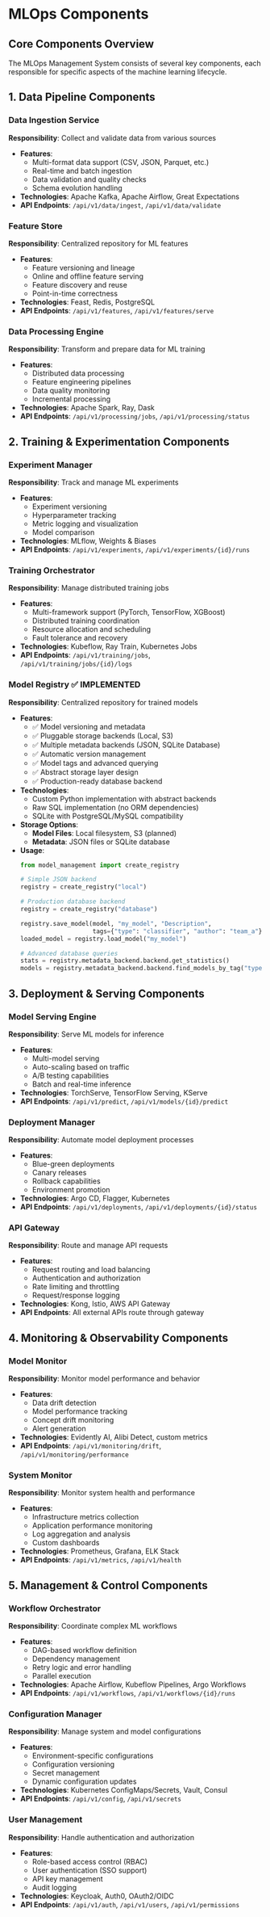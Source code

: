 # MLOps Components

## Core Components Overview

The MLOps Management System consists of several key components, each responsible for specific aspects of the machine learning lifecycle.

## 1. Data Pipeline Components

### Data Ingestion Service
**Responsibility**: Collect and validate data from various sources
- **Features**:
  - Multi-format data support (CSV, JSON, Parquet, etc.)
  - Real-time and batch ingestion
  - Data validation and quality checks
  - Schema evolution handling
- **Technologies**: Apache Kafka, Apache Airflow, Great Expectations
- **API Endpoints**: `/api/v1/data/ingest`, `/api/v1/data/validate`

### Feature Store
**Responsibility**: Centralized repository for ML features
- **Features**:
  - Feature versioning and lineage
  - Online and offline feature serving
  - Feature discovery and reuse
  - Point-in-time correctness
- **Technologies**: Feast, Redis, PostgreSQL
- **API Endpoints**: `/api/v1/features`, `/api/v1/features/serve`

### Data Processing Engine
**Responsibility**: Transform and prepare data for ML training
- **Features**:
  - Distributed data processing
  - Feature engineering pipelines
  - Data quality monitoring
  - Incremental processing
- **Technologies**: Apache Spark, Ray, Dask
- **API Endpoints**: `/api/v1/processing/jobs`, `/api/v1/processing/status`

## 2. Training & Experimentation Components

### Experiment Manager
**Responsibility**: Track and manage ML experiments
- **Features**:
  - Experiment versioning
  - Hyperparameter tracking
  - Metric logging and visualization
  - Model comparison
- **Technologies**: MLflow, Weights & Biases
- **API Endpoints**: `/api/v1/experiments`, `/api/v1/experiments/{id}/runs`

### Training Orchestrator
**Responsibility**: Manage distributed training jobs
- **Features**:
  - Multi-framework support (PyTorch, TensorFlow, XGBoost)
  - Distributed training coordination
  - Resource allocation and scheduling
  - Fault tolerance and recovery
- **Technologies**: Kubeflow, Ray Train, Kubernetes Jobs
- **API Endpoints**: `/api/v1/training/jobs`, `/api/v1/training/jobs/{id}/logs`

### Model Registry ✅ **IMPLEMENTED**
**Responsibility**: Centralized repository for trained models
- **Features**:
  - ✅ Model versioning and metadata
  - ✅ Pluggable storage backends (Local, S3)
  - ✅ Multiple metadata backends (JSON, SQLite Database)
  - ✅ Automatic version management
  - ✅ Model tags and advanced querying
  - ✅ Abstract storage layer design
  - ✅ Production-ready database backend
- **Technologies**: 
  - Custom Python implementation with abstract backends
  - Raw SQL implementation (no ORM dependencies)
  - SQLite with PostgreSQL/MySQL compatibility
- **Storage Options**:
  - **Model Files**: Local filesystem, S3 (planned)  
  - **Metadata**: JSON files or SQLite database
- **Usage**:
  ```python
  from model_management import create_registry
  
  # Simple JSON backend
  registry = create_registry("local")
  
  # Production database backend  
  registry = create_registry("database")
  
  registry.save_model(model, "my_model", "Description", 
                      tags={"type": "classifier", "author": "team_a"})
  loaded_model = registry.load_model("my_model")
  
  # Advanced database queries
  stats = registry.metadata_backend.backend.get_statistics()
  models = registry.metadata_backend.backend.find_models_by_tag("type", "classifier")
  ```

## 3. Deployment & Serving Components

### Model Serving Engine
**Responsibility**: Serve ML models for inference
- **Features**:
  - Multi-model serving
  - Auto-scaling based on traffic
  - A/B testing capabilities
  - Batch and real-time inference
- **Technologies**: TorchServe, TensorFlow Serving, KServe
- **API Endpoints**: `/api/v1/predict`, `/api/v1/models/{id}/predict`

### Deployment Manager
**Responsibility**: Automate model deployment processes
- **Features**:
  - Blue-green deployments
  - Canary releases
  - Rollback capabilities
  - Environment promotion
- **Technologies**: Argo CD, Flagger, Kubernetes
- **API Endpoints**: `/api/v1/deployments`, `/api/v1/deployments/{id}/status`

### API Gateway
**Responsibility**: Route and manage API requests
- **Features**:
  - Request routing and load balancing
  - Authentication and authorization
  - Rate limiting and throttling
  - Request/response logging
- **Technologies**: Kong, Istio, AWS API Gateway
- **API Endpoints**: All external APIs route through gateway

## 4. Monitoring & Observability Components

### Model Monitor
**Responsibility**: Monitor model performance and behavior
- **Features**:
  - Data drift detection
  - Model performance tracking
  - Concept drift monitoring
  - Alert generation
- **Technologies**: Evidently AI, Alibi Detect, custom metrics
- **API Endpoints**: `/api/v1/monitoring/drift`, `/api/v1/monitoring/performance`

### System Monitor
**Responsibility**: Monitor system health and performance
- **Features**:
  - Infrastructure metrics collection
  - Application performance monitoring
  - Log aggregation and analysis
  - Custom dashboards
- **Technologies**: Prometheus, Grafana, ELK Stack
- **API Endpoints**: `/api/v1/metrics`, `/api/v1/health`

## 5. Management & Control Components

### Workflow Orchestrator
**Responsibility**: Coordinate complex ML workflows
- **Features**:
  - DAG-based workflow definition
  - Dependency management
  - Retry logic and error handling
  - Parallel execution
- **Technologies**: Apache Airflow, Kubeflow Pipelines, Argo Workflows
- **API Endpoints**: `/api/v1/workflows`, `/api/v1/workflows/{id}/runs`

### Configuration Manager
**Responsibility**: Manage system and model configurations
- **Features**:
  - Environment-specific configurations
  - Configuration versioning
  - Secret management
  - Dynamic configuration updates
- **Technologies**: Kubernetes ConfigMaps/Secrets, Vault, Consul
- **API Endpoints**: `/api/v1/config`, `/api/v1/secrets`

### User Management
**Responsibility**: Handle authentication and authorization
- **Features**:
  - Role-based access control (RBAC)
  - User authentication (SSO support)
  - API key management
  - Audit logging
- **Technologies**: Keycloak, Auth0, OAuth2/OIDC
- **API Endpoints**: `/api/v1/auth`, `/api/v1/users`, `/api/v1/permissions`